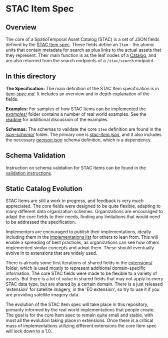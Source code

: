 # STAC Item Spec

## Overview

The core of a SpatioTemporal Asset Catalog (STAC) is a set of JSON fields defined by the 
[STAC Item spec](item-spec.md). These fields define an `Item` - the atomic units that contain 
metadata for search as plus links to the actual assets that they represent. Their main function 
is as the leaf nodes of a [Catalog](../catalog-spec/), and are also returned from the search
endpoints of a `/stac/search` endpoint.

## In this directory


**The Specification:** The main definition of the STAC Item specification is in 
*[item-spec.md](item-spec.md)*. It includes an overview and in depth explanation of the fields.

**Examples:** For samples of how STAC Items can be implemented the *[examples/](examples/)* folder 
contains a number of real world examples. See the [readme](examples/README.md) for additional 
discussion of the examples.

**Schemas:** The schemas to validate the core `Item` definition are found in the 
*[json-schema/](json-schema/)* folder. The primary one is *[stac-item.json](json-schema/stac-item.json)*, 
and it also includes the necessary *[geojson.json](json-schema/geojson.json)* schema definition, 
which is a dependency.


## Schema Validation

Instruction on schema validation for STAC Items can be found in the [validation instructions](validation/README.md).


## Static Catalog Evolution 

STAC Items are still a work in progress, and feedback is very much appreciated. The core fields 
were designed to be quite flexible, adapting to many different data organization schemes. 
Organizations are encouraged to adapt the core fields to their needs, finding any limitations that 
would need to be addressed the specification.

Implementors are encouraged to publish their implementations, ideally including them in the 
[implementations list](../implementations.md) for others to lean from.
This will enable a spreading of best practices, as organizations can see how others implemented
similar concepts and adopt them. These should eventually evolve in to extensions that are widely 
used.

There is already some first iterations of shared fields in the [extensions/](../extensions/) 
folder, which is used mostly to represent additional domain-specific information. The core STAC 
fields were made to be flexible to a variety of assets. But there is a lot of value in shared 
fields that may not apply to every STAC data type, but are shared by a certain domain. There is a 
just released 'extension' for satellite imagery, in the 'EO extension', so try to use it if you
are providing satellite imagery data. 


The evolution of the STAC Item spec will take place in this repository, primarily informed by the 
real world implementations that people create. The goal is for the core Item spec to remain
quite small and stable, with most all the evolution taking place in extensions. Once there is 
a critical mass of implementations utilizing different extensions the core Item spec will lock
down to a 1.0.





